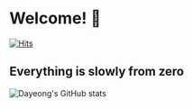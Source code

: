 # Welcome! 👋
[![Hits](https://hits.seeyoufarm.com/api/count/incr/badge.svg?url=https%3A%2F%2Fgithub.com%2Fallzeroyou&count_bg=%237EC86D&title_bg=%23FFA400&icon=codeigniter.svg&icon_color=%23E7E7E7&title=hits&edge_flat=false)](https://hits.seeyoufarm.com)

## Everything is slowly from zero 
![Dayeong's GitHub stats](https://github-readme-stats.vercel.app/api?username=allzeroyou&theme=flag-india&show_icons=true)
